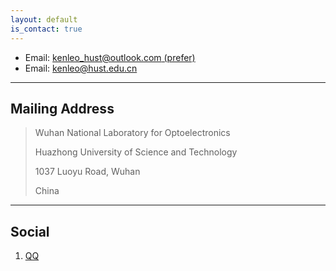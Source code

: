 ```yaml
---
layout: default
is_contact: true
---
```


* Email: [kenleo_hust@outlook.com (prefer)](mailto:kenleo_hust@outlook.com)
* Email: [kenleo@hust.edu.cn](mailto:kenleo@hust.edu.cn)
  
---

## Mailing Address

> Wuhan National Laboratory for Optoelectronics
> 
> Huazhong University of Science and Technology
> 
> 1037 Luoyu Road, Wuhan
>
> China

---

## Social

1. [QQ](#1304431550)
